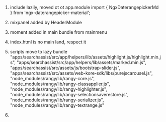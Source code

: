 1. include lazily, moved ot ot app.module
   import { NgxDaterangepickerMd } from 'ngx-daterangepicker-material';

2. mixpanel added by HeaderModule
3. moment added in main bundle from mainmenu
4. index.html is no main land, respect it
5. scripts move to lazy bundle
   "apps/searchassist/src/app/helpers/lib/assets/highlight.js/highlight.min.js",
   "apps/searchassist/src/app/helpers/lib/assets/marked.min.js",
   "apps/searchassist/src/assets/js/bootstrap-slider.js",
   "apps/searchassist/src/assets/web-kore-sdk/libs/purejscarousel.js",
   "node_modules/rangy/lib/rangy-core.js",
   "node_modules/rangy/lib/rangy-classapplier.js",
   "node_modules/rangy/lib/rangy-highlighter.js",
   "node_modules/rangy/lib/rangy-selectionsaverestore.js",
   "node_modules/rangy/lib/rangy-serializer.js",
   "node_modules/rangy/lib/rangy-textrange.js"
6.
